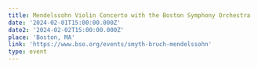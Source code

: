 ```yaml
---
title: Mendelssohn Violin Concerto with the Boston Symphony Orchestra
date: '2024-02-01T15:00:00.000Z'
date2: '2024-02-02T15:00:00.000Z'
place: 'Boston, MA'
link: 'https://www.bso.org/events/smyth-bruch-mendelssohn'
type: event
---
```


